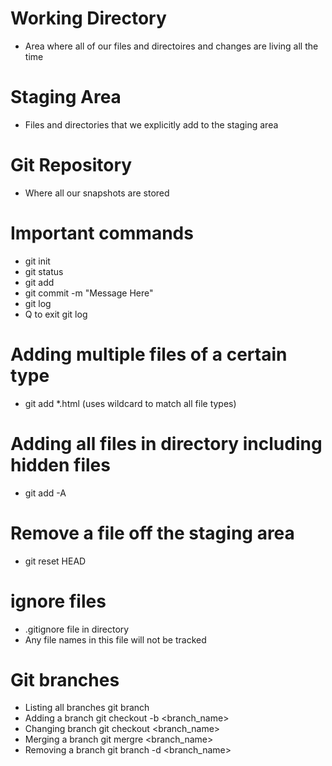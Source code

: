 # Working Directory
- Area where all of our files and directoires and changes are living all the time

# Staging Area
- Files and directories that we explicitly add to the staging area

# Git Repository
- Where all our snapshots are stored

# Important commands
- git init
- git status
- git add
- git commit -m "Message Here"
- git log
- Q to exit git log

# Adding multiple files of a certain type
- git add *.html (uses wildcard to match all file types)

# Adding all files in directory including hidden files
- git add -A

# Remove a file off the staging area
- git reset HEAD <file>

# ignore files
- .gitignore file in directory
- Any file names in this file will not be tracked

# Git branches
- Listing all branches
    git branch
- Adding a branch
    git checkout -b <branch_name>
- Changing branch
    git checkout <branch_name>
- Merging a branch
    git mergre <branch_name>
- Removing a branch
    git branch -d <branch_name>